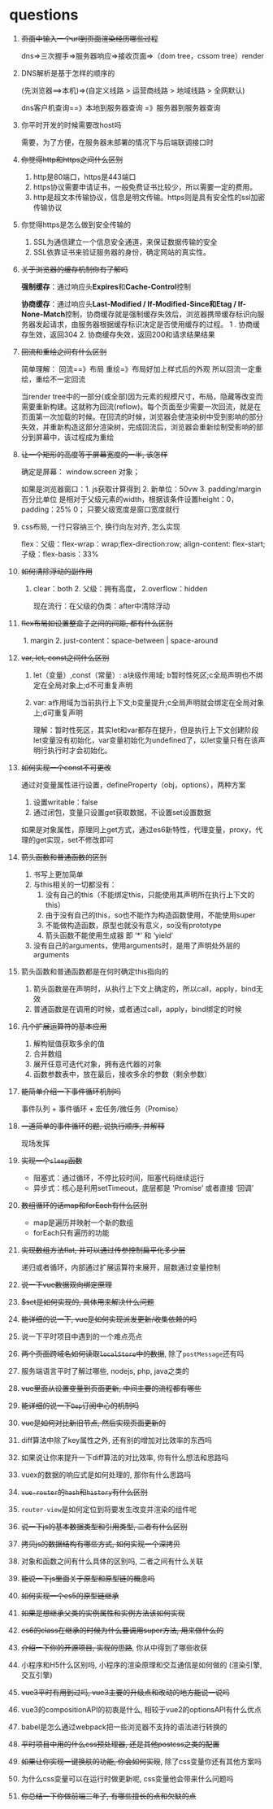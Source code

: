 # questions

1. ~~页面中输入一个url到页面渲染经历哪些过程~~

     dns=>三次握手=>服务器响应=>接收页面=>（dom tree，cssom tree）render

2. DNS解析是基于怎样的顺序的

     (先浏览器==>本机)=>(自定义线路 > 运营商线路 > 地域线路 > 全网默认)

     dns客户机查询==》本地到服务器查询 =》服务器到服务器查询

3. 你平时开发的时候需要改host吗

     需要，为了方便，在服务器未部署的情况下与后端联调接口时

4. ~~你觉得http和https之间什么区别~~

   1. http是80端口，https是443端口
   2. https协议需要申请证书，一般免费证书比较少，所以需要一定的费用。
   3. http是超文本传输协议，信息是明文传输。https则是具有安全性的ssl加密传输协议

5. 你觉得https是怎么做到安全传输的

   1. SSL为通信建立一个信息安全通道，来保证数据传输的安全
   2. SSL依靠证书来验证服务器的身份，确定网站的真实性。

6. ~~关于浏览器的缓存机制你有了解吗~~

     **强制缓存**：通过响应头**Expires**和**Cache-Control**控制

     **协商缓存**：通过响应头**Last-Modified / If-Modified-Since和Etag / If-None-Match**控制，协商缓存就是强制缓存失效后，浏览器携带缓存标识向服务器发起请求，由服务器根据缓存标识决定是否使用缓存的过程。 1 . 协商缓存生效，返回304   2. 协商缓存失效，返回200和请求结果结果

7. ~~回流和重绘之间有什么区别~~

     简单理解： 回流==》布局       重绘=》布局好加上样式后的外观                所以回流一定重绘，重绘不一定回流

     当render tree中的一部分(或全部)因为元素的规模尺寸，布局，隐藏等改变而需要重新构建。这就称为回流(reflow)。每个页面至少需要一次回流，就是在页面第一次加载的时候。在回流的时候，浏览器会使渲染树中受到影响的部分失效，并重新构造这部分渲染树，完成回流后，浏览器会重新绘制受影响的部分到屏幕中，该过程成为重绘

8. ~~让一个矩形的高度等于屏幕宽度的一半, 该怎样~~

   确定是屏幕： window.screen 对象；

   如果是浏览器窗口：1. js获取计算得到   2. 新单位：50vw    3. padding/margin 百分比单位 是相对于父级元素的width，根据该条件设置height：0，padding：25% 0； 只要父级宽度是窗口宽度就行

9. css布局, 一行只容纳三个, 换行向左对齐, 怎么实现

   flex：父级：flex-wrap：wrap;flex-direction:row; align-content: flex-start; 子级：flex-basis：33%

10. ~~如何清除浮动的副作用~~

    1. clear：both  2. 父级：拥有高度， 2.overflow：hidden

       现在流行：在父级的伪类：after中清除浮动

11. ~~flex布局如设置整盒子之间的间距, 都有什么区别~~

    ​	1. margin  2. just-content：space-between | space-around

12. ~~var, let, const之间什么区别~~

    1. let（变量）,const（常量）: a块级作用域; b暂时性死区;c全局声明也不绑定在全局对象上;d不可重复声明

    2. var: a作用域为当前执行上下文;b变量提升;c全局声明就会绑定在全局对象上;d可重复声明

       理解：暂时性死区，其实let和var都存在提升，但是执行上下文创建阶段let变量没有初始化，var变量初始化为undefined了，以let变量只有在该声明行执行时才会初始化。

13. ~~如何实现一个const不可更改~~

      通过对变量属性进行设置，defineProperty（obj，options），两种方案

      1. 设置writable：false
      2. 通过闭包，变量只设置get获取数据，不设置set设置数据

      如果是对象属性，原理同上get方式，通过es6新特性，代理变量，proxy，代理的get实现，set不修改即可

14. ~~箭头函数和普通函数的区别~~

      1. 书写上更加简单
      2. 与this相关的一切都没有：
           1. 没有自己的this（不能绑定this，只能使用其声明所在执行上下文的this）
           2. 由于没有自己的this，so也不能作为构造函数使用，不能使用super
           3. 不能做构造函数，原型也就没有意义，so没有prototype
           4. 箭头函数不能使用生成器   即  ‘*’ 和 ‘yield’
      3. 没有自己的arguments，使用arguments时，是用了声明处外层的arguments

15. 箭头函数和普通函数都是在何时确定this指向的

      1. 箭头函数是在声明时，从执行上下文上确定的，所以call，apply，bind无效
      2. 普通函数是在调用的时候，或者通过call，apply，bind绑定的时候

16. ~~几个扩展运算符的基本应用~~

      1. 解构赋值获取多余的值
      2. 合并数组
      3. 展开任意可迭代对象，拥有迭代器的对象
      4. 函数参数表中，放在最后，接收多余的参数（剩余参数）

17. ~~能简单介绍一下事件循环机制吗~~

      事件队列 + 事件循环 + 宏任务/微任务（Promise）

18. ~~一道简单的事件循环的题, 说执行顺序, 并解释~~

      现场发挥

19. ~~实现一个`sleep`函数~~

      * 阻塞式：通过循环，不停比较时间，阻塞代码继续运行
      * 异步式：核心是利用setTimeout，底层都是 ‘Promise’ 或者直接 ‘回调’

20. ~~数组循环的话map和forEach有什么区别~~

      * map是遍历并映射一个新的数组
      * forEach只有遍历的功能

21. ~~实现数组方法flat, 并可以通过传参控制扁平化多少层~~

      递归或者循环，内部通过扩展运算符来展开，层数通过变量控制

22. ~~说一下vue数据双向绑定原理~~

23. ~~$set是如何实现的, 具体用来解决什么问题~~

24. ~~能详细的说一下, vue是如何实现派发更新/收集依赖的吗~~



1. 说一下平时项目中遇到的一个难点亮点
2. ~~两个页面跨域名如何读取`localStore`中的数据~~, 除了`postMessage`还有吗
3. 服务端语言平时了解过哪些, nodejs, php, java之类的
4. ~~vue里面从设置变量到页面更新, 中间主要的流程都有哪些~~
5. ~~能详细的说一下`Dep`订阅中心的机制吗~~
6. ~~vue是如何对比新旧节点, 然后实现页面更新的~~
7. diff算法中除了key属性之外, 还有别的增加对比效率的东西吗
8. 如果说让你来提升一下diff算法的对比效率, 你有什么想法和思路吗
9. vuex的数据的响应式是如何处理的, 那你有什么思路吗
10. ~~`vue-router`的`hash`和`history`有什么区别~~
11. `router-view`是如何定位到将要发生改变并渲染的组件呢
12. ~~说一下js的基本数据类型和引用类型, 二者有什么区别~~
13. ~~拷贝js的数据结构有哪些方式, 如何实现一个深拷贝~~
14. 对象和函数之间有什么具体的区别吗, 二者之间有什么关联
15. ~~能说一下js里面关于原型和原型链的概念吗~~
16. ~~如何实现一个es5的原型链继承~~
17. ~~如果是想继承父类的实例属性和实例方法该如何实现~~
18. ~~es6的class在继承的时候为什么要调用super方法, 用来做什么的~~
19. ~~介绍一下你的开源项目, 实现的思路~~, 你从中得到了哪些收获
20. 小程序和H5什么区别吗, 小程序的渲染原理和交互通信是如何做的 (渲染引擎, 交互引擎)
21. ~~vue3平时有用到过吗, vue3主要的升级点和改动的地方能说一说吗~~
22. vue3的compositionAPI的初衷是什么, 相较于vue2的optionsAPI有什么优点
23. babel是怎么通过webpack把一些浏览器不支持的语法进行转换的
24. ~~平时项目中用的什么css预处理器, 还是其他postcss之类的配置~~
25. ~~如果让你实现一键换肤的功能, 你会如何实现~~, 除了css变量你还有其他方案吗
26. 为什么css变量可以在运行时做更新呢, css变量他会带来什么问题吗
27. ~~你总结一下你做前端三年了, 有哪些擅长的点和欠缺的点~~